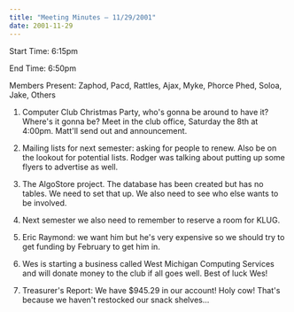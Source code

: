 ```yaml
---
title: "Meeting Minutes – 11/29/2001"
date: 2001-11-29
---
```

Start Time: 6:15pm </p><p>
End Time: 6:50pm </p><p>
Members Present: Zaphod, Pacd, Rattles, Ajax, Myke, Phorce Phed, Soloa, Jake, Others </p><p>
1. Computer Club Christmas Party, who's gonna be around to have it?  Where's it gonna be?  Meet in the club office, Saturday the 8th at 4:00pm.  Matt'll  send out and announcement. </p><p>
2. Mailing lists for next semester: asking for people to renew.  Also be on the lookout for potential lists.  Rodger was talking about putting up some flyers to advertise as well. </p><p>
3. The AlgoStore project.  The database has been created but has no tables. We need to set that up.  We also need to see who else wants to be involved. </p><p>
4. Next semester we also need to remember to reserve a room for KLUG. </p><p>
5. Eric Raymond: we want him but he's very expensive so we should try to get funding by February to get him in. </p><p>
6. Wes is starting a business called West Michigan Computing Services and will donate money to the club if all goes well.  Best of luck Wes! </p><p>
7. Treasurer's Report:  We have $945.29 in our account!  Holy cow!  That's because we haven't restocked our snack shelves... </p>
